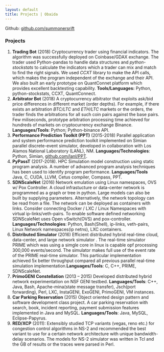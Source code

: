 ```yaml
---
layout: default
title: Projects | Obaida
---
```


<div id="projects">
Github: <a href ="https://github.com/summonersrift">github.com/summonersrift</a>
<h3>Projects</h3>
<ol>
  <li><b>Trading Bot</b> (2018) Cryptocurrency trader using financial indicators. The algorithm was successfully deployed on Coinbase/GDAX exchange. The trader used Python-pandas to handle data structures and <i>python-stockstats</i> to calculate the indicators which a trader can mix and match to find the right signals. We used <i>CCXT</i> library to make the API calls, which makes the program independent of the exchange and their API. We also built an early prototype on QuantConnet platform which provides excellent backtesting capability. <b>Tools/Languages:</b> Python, python-stockstats, CCXT, QuantConnect.</li>

  <li><b>Arbitrator Bot</b> (2018) A cryptocurrency atbitrator that exploits ask/bid price differences in different market (order depths). For example, if there exists an arbitration <i>BTC/LTC</i> and <i>ETH/LTC</i> markets or the orders, the trader finds the arbitrations for all such coin pairs against the base pairs. Few miliseconds, prototype arbitration processing time achieved for hundreds of markets on cryptocurrency exchange Binance. <b>Languages/Tools</b>: Python; Python-binance API.</li>

  <li><b>Performance Prediction Toolkit (PPT)</b> (2015-2018) 
         Parallel application and system performance prediction toolkit implemented on Simian parallel discrete-event simulator, developed in collaboration with Los Alamos National Laboratory (LANL), NM. <b>Languages/Technologies</b>: Python, Simian, <a href="https://github.com/lanl/PPT">github.com/lanl/PPT</a>.</li>

  <li><b>PyPassT</b> (2017-2018). 
         HPC Simulation model construction using static program analysis. A number of advanced program analysis techniques has been used to identify program performance.  <b>Languages/Tools</b> Java, C, CUDA, LLVM, Cetus compiler, Compass, PPT.</li>

  <li><b>SDNScaleNet</b> (2016)
         Network emulation using Linux namespaces, OVS w/ Pox Controller. A cloud infrastucture or data-center network is programmed as a graph or tree in python. Large models can also be built by supplying parameters. Alternatively, the network topology can be read from a file. The network can be deployed as containers with links. Consider connecting Docker / LXC / Linux Namespaces with virtual ip-links/veth-pairs. To enable software defined networking SDNScaleNet uses Open vSwitch(OVS) and pox-controller. <b>Languages/Technologies</b>: Python, Bash(Shell), ip-links, veth-pairs, Linux Network namespaces(ip netns), LXC containers.</li>

  <li><b>Distributed Simulator</b> (2016) 
         Efficient distributed hybrid real-time cloud, data-center, and large network simulator . The real-time simulator PRIME which was  using a simgle core in linux is capable opf processing 300,000 events/second. The simulator makes full use of the event rate of the PRIME real-time simulator. This particular implementation achieved 5x better throughput compared all previous parallel real-time simulation implementation.<b>Languages/Tools</b>: C, C++, PRIME, SDNScaleNet.</li>

  <li><b>PrimoGENI Constellation</b> (2013 – 2015) Developed distributed hybrid network experimentation on NSF GENI testbed. <b>Languages/Tools</b>: C++, Java, Bash, Apache-mina(state message transfer), Jsch(port forwarding), Perl, LXC, InstaGENI, ExoGENI, PrimoGENI, VM instances.</li>

  <li><b>Car Parking Reservation</b> (2015) Object oriented design pattern and software development class project. A car parking reservation with search, book, incident reporting, payment submission features implemented in Java and MySQL. <b>Languages/Tools</b>: Java, MySQL, Eclipse-Papyrus.</li>
  <li><b> RED/XCP</b> (2011):          Extensibly studied TCP variants (vegas, reno etc.) for congestion control algorithms in NS-2 and recommended the best variant to use for a certain network architecture with unique bandwidth-delay scenarios. The models for NS-2 simulator was written in Tcl and the GB of results or the traces were parsed in Perl.</li>
</ol>
</div>
